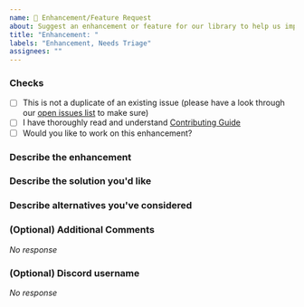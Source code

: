 ```yaml
---
name: 🚀 Enhancement/Feature Request
about: Suggest an enhancement or feature for our library to help us improve!
title: "Enhancement: "
labels: "Enhancement, Needs Triage"
assignees: ""
---
```


### Checks
<!-- Replace the whitespace between the square brackets with an 'x', e.g. [x] or After you create the PR, they will become checkboxes that you can click on. -->
- [ ] This is not a duplicate of an existing issue (please have a look through our [open issues list](https://github.com/nativeflowteam/nativeflowcss/issues) to make sure)
- [ ] I have thoroughly read and understand [Contributing Guide](https://github.com/nativeflowteam/nativeflowcss/blob/main/CONTRIBUTING.md)
- [ ] Would you like to work on this enhancement?

### Describe the enhancement
<!-- Give a short description of the enhancement or feature you are suggesting, max 1-2 lines, like a brief summary -->

### Describe the solution you'd like
<!-- A clear and concise description of what you want to happen -->

### Describe alternatives you've considered
<!-- A clear and concise description of any alternative solutions or features you've considered -->

### (Optional) Additional Comments

*No response*

### (Optional) Discord username
<!-- server link -->

*No response*
